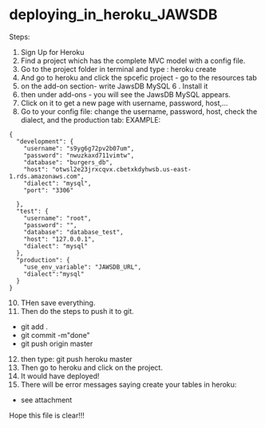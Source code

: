 # deploying_in_heroku_JAWSDB

Steps:
1. Sign Up for Heroku
2. Find a project which has the complete MVC model with a config file.
3. Go to the project folder in terminal and type : heroku create
4. And go to heroku and click the spcefic project - go to the resources tab 
5. on the add-on section- write JawsDB MySQL
6 . Install it
7. then under add-ons - you will see the JawsDB MySQL appears. 
8. Click on it to get a new page with username, password, host,...
9. Go to your config file: change the username, password, host, check the dialect,
and the production tab:
EXAMPLE:
```
{
  "development": {
    "username": "s9yg6g72pv2b07um",
    "password": "nwuzkaxd711vimtw",
    "database": "burgers_db",
    "host": "otwsl2e23jrxcqvx.cbetxkdyhwsb.us-east-1.rds.amazonaws.com",
    "dialect": "mysql",
    "port": "3306"

  },
  "test": {
    "username": "root",
    "password": "",
    "database": "database_test",
    "host": "127.0.0.1",
    "dialect": "mysql"
  },
  "production": {
    "use_env_variable": "JAWSDB_URL",
    "dialect":"mysql"
  }
}
```

10. THen save everything.
11. Then do the steps to push it to git.
  - git add .
  - git commit -m"done"
  - git push origin master
  
12. then type: git push heroku master
13. Then go to heroku and click on the project.
14. It would have deployed!
15. There will be error messages saying create your tables in heroku: 
 - see attachment

Hope this file is clear!!!
